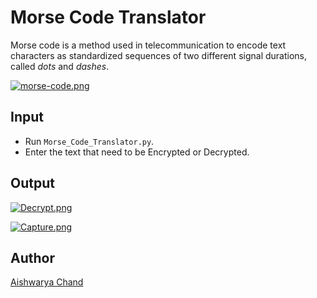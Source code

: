 

# Morse Code Translator

Morse code is a method used in telecommunication to encode  text  characters as standardized sequences of two different signal durations, called _dots_ and _dashes_.

[![morse-code.png](https://i.postimg.cc/xdTNPm2V/morse-code.png)](https://postimg.cc/qNS7Jzq1)

## Input

 - Run `Morse_Code_Translator.py`.
 -  Enter the text that need to be Encrypted or Decrypted.
 
##  Output
[![Decrypt.png](https://i.postimg.cc/dt4mgtWb/Decrypt.png)](https://postimg.cc/zVHgg5Y7)

[![Capture.png](https://i.postimg.cc/J7QbBzWs/Capture.png)](https://postimg.cc/23VqsmyY)

## Author
[Aishwarya Chand](https://github.com/aishwaryachand)



